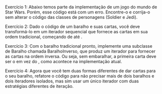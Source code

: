 Exercício 1: Abaixo temos parte da implementação de um jogo do mundo de Star Wars. Porém, esse código está com um erro. Encontre-o e corrija-o sem alterar o código das classes de personagens (Soldier e Jedi).

Exercício 2: Dado o código de um baralho e suas cartas, você deve transformá-lo em um iterador sequencial que fornece as cartas em sua ordem tradicional, começando de <A de copas> até <K de paus>.

Exercício 3: Com o baralho tradicional pronto, implemente uma subclasse de Baralho chamada BaralhoInverso, que produz um iterador para fornecer as cartas na ordem inversa. Ou seja, sem embaralhar, a primeira carta deve ser o <K de paus> em vez do <A de copas>, como acontece na implementação atual.

Exercício 4: Agora que você tem duas formas diferentes de dar cartas para o seu baralho, refatore o código para não precisar mais de dois baralhos e dois iteradores isolados, mas sim usar um único iterador com duas estratégias diferentes de iteração.